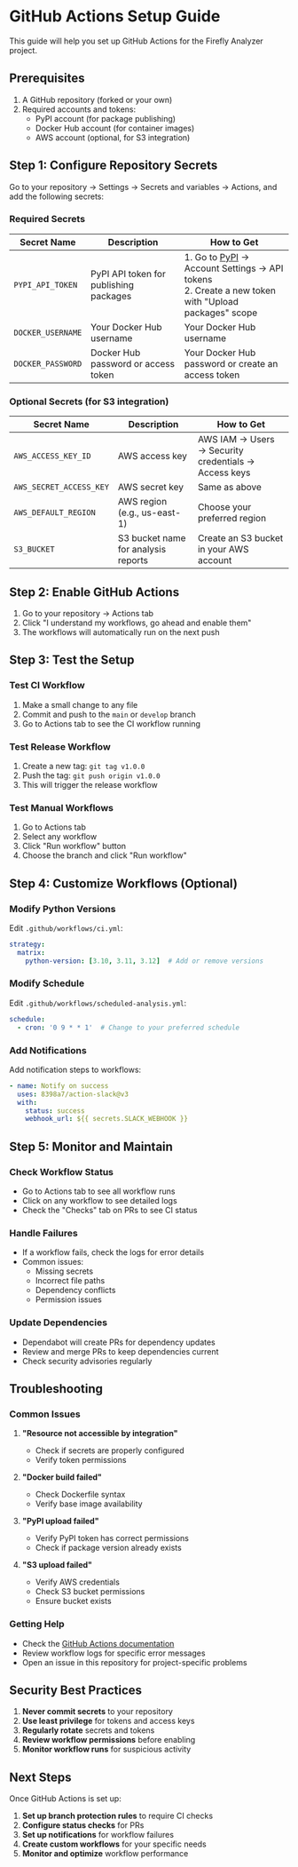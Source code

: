 # GitHub Actions Setup Guide

This guide will help you set up GitHub Actions for the Firefly Analyzer project.

## Prerequisites

1. A GitHub repository (forked or your own)
2. Required accounts and tokens:
   - PyPI account (for package publishing)
   - Docker Hub account (for container images)
   - AWS account (optional, for S3 integration)

## Step 1: Configure Repository Secrets

Go to your repository → Settings → Secrets and variables → Actions, and add the following secrets:

### Required Secrets

| Secret Name | Description | How to Get |
|-------------|-------------|------------|
| `PYPI_API_TOKEN` | PyPI API token for publishing packages | 1. Go to [PyPI](https://pypi.org) → Account Settings → API tokens<br>2. Create a new token with "Upload packages" scope |
| `DOCKER_USERNAME` | Your Docker Hub username | Your Docker Hub username |
| `DOCKER_PASSWORD` | Docker Hub password or access token | Your Docker Hub password or create an access token |

### Optional Secrets (for S3 integration)

| Secret Name | Description | How to Get |
|-------------|-------------|------------|
| `AWS_ACCESS_KEY_ID` | AWS access key | AWS IAM → Users → Security credentials → Access keys |
| `AWS_SECRET_ACCESS_KEY` | AWS secret key | Same as above |
| `AWS_DEFAULT_REGION` | AWS region (e.g., us-east-1) | Choose your preferred region |
| `S3_BUCKET` | S3 bucket name for analysis reports | Create an S3 bucket in your AWS account |

## Step 2: Enable GitHub Actions

1. Go to your repository → Actions tab
2. Click "I understand my workflows, go ahead and enable them"
3. The workflows will automatically run on the next push

## Step 3: Test the Setup

### Test CI Workflow
1. Make a small change to any file
2. Commit and push to the `main` or `develop` branch
3. Go to Actions tab to see the CI workflow running

### Test Release Workflow
1. Create a new tag: `git tag v1.0.0`
2. Push the tag: `git push origin v1.0.0`
3. This will trigger the release workflow

### Test Manual Workflows
1. Go to Actions tab
2. Select any workflow
3. Click "Run workflow" button
4. Choose the branch and click "Run workflow"

## Step 4: Customize Workflows (Optional)

### Modify Python Versions
Edit `.github/workflows/ci.yml`:
```yaml
strategy:
  matrix:
    python-version: [3.10, 3.11, 3.12]  # Add or remove versions
```

### Modify Schedule
Edit `.github/workflows/scheduled-analysis.yml`:
```yaml
schedule:
  - cron: '0 9 * * 1'  # Change to your preferred schedule
```

### Add Notifications
Add notification steps to workflows:
```yaml
- name: Notify on success
  uses: 8398a7/action-slack@v3
  with:
    status: success
    webhook_url: ${{ secrets.SLACK_WEBHOOK }}
```

## Step 5: Monitor and Maintain

### Check Workflow Status
- Go to Actions tab to see all workflow runs
- Click on any workflow to see detailed logs
- Check the "Checks" tab on PRs to see CI status

### Handle Failures
- If a workflow fails, check the logs for error details
- Common issues:
  - Missing secrets
  - Incorrect file paths
  - Dependency conflicts
  - Permission issues

### Update Dependencies
- Dependabot will create PRs for dependency updates
- Review and merge PRs to keep dependencies current
- Check security advisories regularly

## Troubleshooting

### Common Issues

1. **"Resource not accessible by integration"**
   - Check if secrets are properly configured
   - Verify token permissions

2. **"Docker build failed"**
   - Check Dockerfile syntax
   - Verify base image availability

3. **"PyPI upload failed"**
   - Verify PyPI token has correct permissions
   - Check if package version already exists

4. **"S3 upload failed"**
   - Verify AWS credentials
   - Check S3 bucket permissions
   - Ensure bucket exists

### Getting Help

- Check the [GitHub Actions documentation](https://docs.github.com/en/actions)
- Review workflow logs for specific error messages
- Open an issue in this repository for project-specific problems

## Security Best Practices

1. **Never commit secrets** to your repository
2. **Use least privilege** for tokens and access keys
3. **Regularly rotate** secrets and tokens
4. **Review workflow permissions** before enabling
5. **Monitor workflow runs** for suspicious activity

## Next Steps

Once GitHub Actions is set up:

1. **Set up branch protection rules** to require CI checks
2. **Configure status checks** for PRs
3. **Set up notifications** for workflow failures
4. **Create custom workflows** for your specific needs
5. **Monitor and optimize** workflow performance
